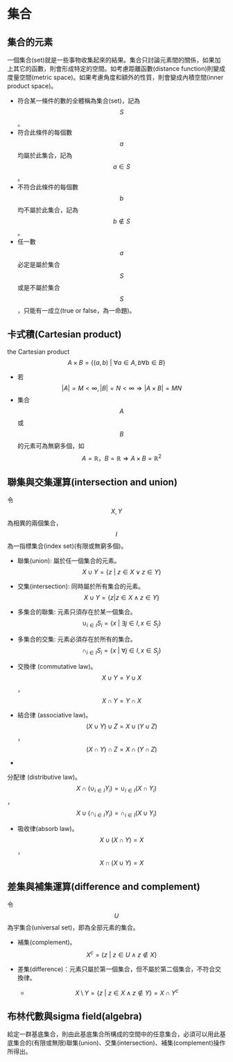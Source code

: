 # 集合

## 集合的元素

一個集合\(set\)就是一些事物收集起來的結果。集合只討論元素間的關係，如果加上其它的函數，則會形成特定的空間。如考慮距離函數\(distance function\)則變成度量空間\(metric space\)。如果考慮角度和額外的性質，則會變成內積空間\(inner product space\)。

* 符合某一條件的數的全體稱為集合\(set\)，記為$$S$$。
* 符合此條件的每個數$$a$$均屬於此集合，記為$$a \in S$$。
* 不符合此條件的每個數$$b$$均不屬於此集合，記為$$b \not \in S$$。
* 任一數$$a$$必定是屬於集合$$S$$或是不屬於集合$$S$$，只能有一成立\(true or false，為一命題\)。

## 卡式積\(Cartesian product\)

the Cartesian product $$A\times B=\{ (a,b) \ \vert \ \forall a \in A, b\forall b \in B\}$$

* 若 $$|A| =M < \infty, |B|=N < \infty \Rightarrow |A \times B| =MN$$
* 集合$$A$$或$$B$$的元素可為無窮多個，如$$A=\mathbb{R}，B=\mathbb{R} \Rightarrow A \times B = \mathbb{R}^2$$

## 聯集與交集運算\(intersection and union\)

令$$X,Y$$為相異的兩個集合，$$I$$為一指標集合\(index set\)\(有限或無窮多個\)。

* 聯集\(union\): 屬於任一個集合的元素。 $$X \cup Y= \{z\ \vert \ z \in X \lor z \in Y\}$$
* 交集\(intersection\): 同時屬於所有集合的元素。$$X \cup Y= \{z \vert  z \in X \land z \in Y\}$$
* 多集合的聯集: 元素只須存在於某一個集合。$$\cup_{i\in I} S_i =\{ x \ \vert \  \exists j\in I, x \in S_j\}$$



* 多集合的交集: 元素必須存在於所有的集合。 $$\cap_{i \in I} S_i = \{ x \ \vert \ \forall j \in I, x \in S_j\}$$
* 
  交換律 \(commutative law\)。 $$X \cup Y = Y \cup X$$， $$X\cap Y = Y \cap X$$

* 結合律 \(associative law\)。$$(X \cup Y) \cup Z = X \cup (Y \cup Z)$$，$$ (X \cap Y) \cap Z = X \cap (Y \cap Z)$$
* 


  分配律 \(distributive law\)。$$ X \cap (\cup_{i \in I} Y_i) = \cup_{i \in I} (X \cap Y_i)$$，$$ X \cup (\cap_{i \in I} Y_i) = \cap_{i \in I} (X \cup Y_i)$$

* 吸收律\(absorb law\)。 $$X\cup(X\cap Y) = X$$， $$ X \cap (X \cup Y) = X$$

## 差集與補集運算\(difference and complement\)

令$$U$$為宇集合\(universal set\)，即為全部元素的集合。

* 補集\(complement\)。$$X^c  = \{ z \ \vert \ z \in U \land z \notin X\}$$
* 差集\(difference\)：元素只屬於第一個集合，但不屬於第二個集合，不符合交換律。

  * $$ X\setminus Y = \{ z \ \vert \ z \in X \land z \notin Y\} =X \cap Y^c$$

## 布林代數與sigma field\(algebra\)

給定一群基底集合，則由此基底集合所構成的空間中的任意集合，必須可以用此基底集合的\(有限或無限\)聯集\(union\)、交集\(intersection\)、補集\(complement\)操作所得出。





## 



## 





